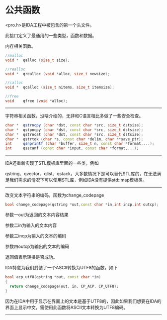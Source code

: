 # 公共函数

<pro.h>是IDA工程中被包含的第一个头文件。

此接口定义了最通用的一些类型，函数和数据。



内存相关函数。

```c++
//malloc
void *	qalloc (size_t size);

//realloc
void *	qrealloc (void *alloc, size_t newsize);

//calloc
void *	qcalloc (size_t nitems, size_t itemsize);

//free
void 	qfree (void *alloc);
```

------

字符串相关函数，没啥介绍的，无非和C语言相比多做了一些安全检查。

```c++
char *	qstrncpy (char *dst, const char *src, size_t dstsize);
char *	qstpncpy (char *dst, const char *src, size_t dstsize);
char *	qstrncat (char *dst, const char *src, size_t dstsize);
char *	qstrtok (char *s, const char *delim, char **save_ptr);
int 	qsnprintf (char *buffer, size_t n, const char *format,...);
int 	qsscanf (const char *input, const char *format,...);
```

------

IDA还重新实现了STL模板库里面的一些类，例如

qstring、qvector、qlist、qstack，大多数情况下是可以替代STL库的，在无法满足我们需求的情况下可以使用STL库，例如IDA没有提供std::map模板类。

------

改变文本字符串的编码，函数为change_codepage

```c++
bool change_codepage(qstring *out,const char *in,int incp,int outcp);
```

参数一out为返回的文本内容结果

参数二in为输入的文本内容

参数三incp为输入的文本的编码

参数四outcp为输出的文本的编码

返回值表示转换是否成功。

IDA特意为我们封装了一个ASCII转换为UTF8的函数，如下

```c++
bool acp_utf8(qstring *out, const char *in)
{
  return change_codepage(out, in, CP_ACP, CP_UTF8);
}
```

因为在IDA中用于显示在界面上的文本是基于UTF8的，因此如果我们想要在IDA的界面上显示中文，需使用此函数将ASCII文本转换为UTF8编码。

------

